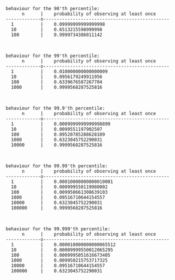 	behaviour for the 90'th percentile:
		  n      |    probability of observing at least once
	-------------o-----------------------------------------------
	  1          |    0.09999999999999998
	  10         |    0.6513215598999998
	  100        |    0.9999734386011142



	behaviour for the 99'th percentile:
		  n      |    probability of observing at least once
	-------------o-----------------------------------------------
	  1          |    0.010000000000000009
	  10         |    0.0956179249911956
	  100        |    0.6339676587267704
	  1000       |    0.9999568287525816



	behaviour for the 99.9'th percentile:
		  n      |    probability of observing at least once
	-------------o-----------------------------------------------
	  1          |    0.0009999999999998899
	  10         |    0.0099551197902507
	  100        |    0.09520785288628109
	  1000       |    0.6323045752290031
	  10000      |    0.9999568287525816



	behaviour for the 99.99'th percentile:
		  n      |    probability of observing at least once
	-------------o-----------------------------------------------
	  1          |    0.00010000000000010001
	  10         |    0.000999550119980002
	  100        |    0.009950661308639103
	  1000       |    0.09516710644154557
	  10000      |    0.6323045752290031
	  100000     |    0.9999568287525816



	behaviour for the 99.999'th percentile:
		  n      |    probability of observing at least once
	-------------o-----------------------------------------------
	  1          |    0.000010000000000065512
	  10         |    0.00009999550012065295
	  100        |    0.0009995051616673405
	  1000       |    0.009950215753717325
	  10000      |    0.09516710644154557
	  100000     |    0.6323045752290031

